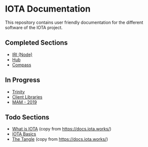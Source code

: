 # IOTA Documentation
This repository contains user friendly documentation for the different software of the IOTA project. 

## Completed Sections
- [IRI (Node)](iri/README.md)
- [Hub](hub/README.md)
- [Compass](compass/README.md)

## In Progress
- [Trinity](trinity/README.md)
- [Client Libraries](api/README.md)
- [MAM - 2019](mam/README.md)

## Todo Sections
- [What is IOTA](#) (copy from https://docs.iota.works/)
- [IOTA Basics](#)
- [The Tangle](#) (copy from https://docs.iota.works/)
